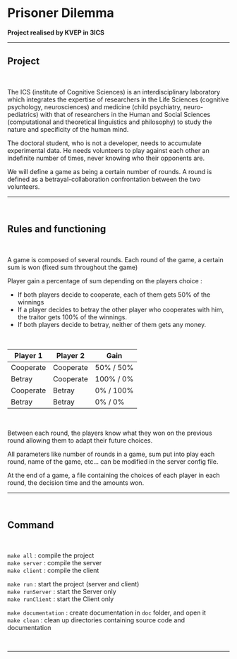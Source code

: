 # Prisoner Dilemma

<b>Project realised by KVEP in 3ICS</b>
<br>

***

## Project

<br>

The ICS (institute of Cognitive Sciences) is an interdisciplinary laboratory which integrates the expertise of researchers in the Life Sciences (cognitive psychology, neurosciences) and medicine (child psychiatry, neuro-pediatrics) with that of researchers in the Human and Social Sciences (computational and theoretical linguistics and philosophy) to study the nature and specificity of the human mind.

The doctoral student, who is not a developer, needs to accumulate experimental data. He needs volunteers to play against each other an indefinite number of times, never knowing who their opponents are.  

We will define a game as being a certain number of rounds. A round is defined as a betrayal-collaboration confrontation between the two volunteers.

***

<br>

## Rules and functioning  

<br>

A game is composed of several rounds. Each round of the game, a certain sum is won (fixed sum throughout the game)

Player gain a percentage of sum depending on the players choice : <br>
- If both players decide to cooperate, each of them gets 50% of the winnings
- If a player decides to betray the other player who cooperates with him, the traitor gets 100% of the winnings.
- If both players decide to betray, neither of them gets any money.

<br>

| Player 1 | Player 2 | Gain                                         |
| --------------- | --------------- | ------------------------------------------------------ |
| Cooperate | Cooperate |  50% / 50%                                |
| Betray     | Cooperate | 100% / 0% |
| Cooperate | Betray     | 0% / 100%|
| Betray    | Betray     | 0% / 0%                |

<br>

Between each round, the players know what they won on the previous round allowing them to adapt their future choices.  

All parameters like number of rounds in a game, sum put into play each round, name of the game, etc... can be modified in the server config file.

At the end of a game, a file containing the choices of each player in each round, the decision time and the amounts won.

***

<br>

## Command

<br>

`make all` : compile the project <br>
`make server` : compile the server <br>
`make client` : compile the client <br>

`make run` : start the project (server and client) <br>
`make runServer` : start the Server only<br>
`make runClient` : start the Client only<br>

`make documentation` : create documentation in `doc` folder, and open it <br>
`make clean` : clean up directories containing source code and documentation

<br>

***

###
